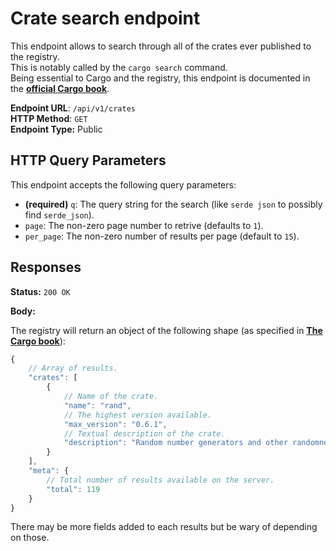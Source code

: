 Crate search endpoint
=====================

This endpoint allows to search through all of the crates ever published to the registry.  
This is notably called by the `cargo search` command.  
Being essential to Cargo and the registry, this endpoint is documented in the [**official Cargo book**](https://doc.rust-lang.org/cargo/reference/registries.html#search).  

**Endpoint URL**: `/api/v1/crates`  
**HTTP Method**: `GET`  
**Endpoint Type:** Public  

HTTP Query Parameters
---------------------

This endpoint accepts the following query parameters:

- **(required)** `q`: The query string for the search (like `serde json` to possibly find `serde_json`).
- `page`: The non-zero page number to retrive (defaults to `1`).
- `per_page`: The non-zero number of results per page (default to `15`).

Responses
---------

**Status:** `200 OK`

**Body:**

The registry will return an object of the following shape (as specified in [**The Cargo book**](https://doc.rust-lang.org/cargo/reference/registries.html#search)):

```js
{
    // Array of results.
    "crates": [
        {
            // Name of the crate.
            "name": "rand",
            // The highest version available.
            "max_version": "0.6.1",
            // Textual description of the crate.
            "description": "Random number generators and other randomness functionality.",
        }
    ],
    "meta": {
        // Total number of results available on the server.
        "total": 119
    }
}
```

There may be more fields added to each results but be wary of depending on those.

